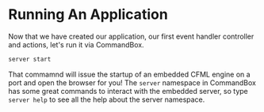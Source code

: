 # Running An Application

Now that we have created our application, our first event handler controller and actions, let's run it via CommandBox.

```bash
server start
```

That commamnd will issue the startup of an embedded CFML engine on a port and open the browser for you!  The `server` namespace in CommandBox has some great commands to interact with the embedded server, so type `server help` to see all the help about the server namespace.